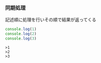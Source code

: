 ### 同期処理

記述順に処理を行いその順で結果が返ってくる

```javascript
console.log(1)
console.log(2)
console.log(3)
```


```
>1
>2
>3
```